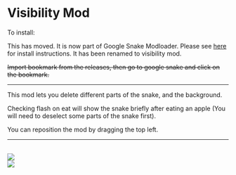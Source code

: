 <h1>Visibility Mod</h1>

To install:

This has moved. It is now part of Google Snake Modloader. Please see [here](https://github.com/DarkSnakeGang/GoogleSnakeModLoader/blob/main/README.md) for install instructions. It has been renamed to visibility mod.

~~Import bookmark from the releases, then go to google snake and click on the bookmark.~~

<hr>

This mod lets you delete different parts of the snake, and the background.

Checking flash on eat will show the snake briefly after eating an apple (You will need to deselect some parts of the snake first).

You can reposition the mod by dragging the top left.
<br>
<hr>
<br>
<img src="https://cdn.discordapp.com/attachments/307629429126070283/926242262114009198/unknown.png">
<br>
<img src="https://cdn.discordapp.com/attachments/866443373081526293/923966801283543081/unknown.png">
